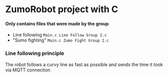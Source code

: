 # ZumoRobot project with C

#### Only contains files that were made by the group
* Line following `Main.c Line Follow Group 2.c`
* "Sumo fighting" `Main.c Zumo Fight Group 2.c`

### Line following principle
The robot follows a curvy line as fast as possible and sends the time it took via MQTT connection
